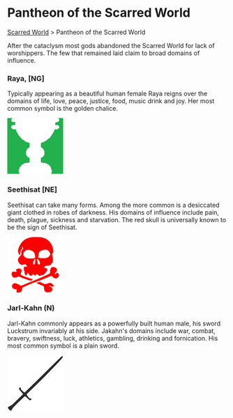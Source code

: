 # Pantheon of the Scarred World 
[Scarred World](.\scarred-world.md) > Pantheon of the Scarred World

After the cataclysm most gods abandoned the Scarred World for lack of worshippers. The few that remained laid claim to broad domains of influence.

### Raya, [NG]

Typically appearing as a beautiful human female Raya reigns over the domains of life, love, peace, justice, food, music drink and joy. Her most common symbol is the golden chalice.

![](../images/chalice.png)

### Seethisat [NE]

Seethisat can take many forms. Among the more common is a desiccated giant clothed in robes of darkness. His domains of influence include pain, death, plague, sickness and starvation. The red skull is universally known to be the sign of Seethisat.

![](../images/red-skull.png)

### Jarl-Kahn (N)
Jarl-Kahn commonly appears as a powerfully built human male, his sword Luckstrum invariably at his side. Jakahn's domains include war, combat, bravery, swiftness, luck, athletics, gambling, drinking and fornication. His most common symbol is a plain sword.

![](../images/sword.png)
